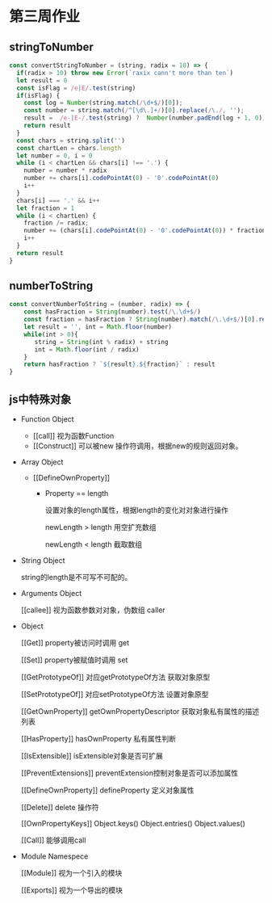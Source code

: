 # 第三周作业
## stringToNumber
```js
const convertStringToNumber = (string, radix = 10) => {
  if(radix > 10) throw new Error(`raxix cann't more than ten`)
  let result = 0
  const isFlag = /e|E/.test(string)
  if(isFlag) {
    const log = Number(string.match(/\d+$/)[0]);
    const number = string.match(/^[\d\.]+/)[0].replace(/\./, '');
    result =  /e-|E-/.test(string) ?  Number(number.padEnd(log + 1, 0)) : Number(number.padStart(log + number.length, 0).replace(/^0/, '0.'));
    return result
  }
  const chars = string.split('')
  const chartLen = chars.length
  let number = 0, i = 0
  while (i < chartLen && chars[i] !== '.') {
    number = number * radix
    number += chars[i].codePointAt(0) - '0'.codePointAt(0)
    i++
  }
  chars[i] === '.' && i++
  let fraction = 1
  while (i < chartLen) {
    fraction /= radix;
    number += (chars[i].codePointAt(0) - '0'.codePointAt(0)) * fraction;
    i++
  }
  return result
}
```

## numberToString

```js
const convertNumberToString = (number, radix) => {
    const hasFraction = String(number).test(/\.\d+$/)
    const fraction = hasFraction ? String(number).match(/\.\d+$/)[0].replace('.', '') : 0
    let result = '', int = Math.floor(number)
    while(int > 0){
       string = String(int % radix) + string
       int = Math.floor(int / radix)
    }
    return hasFraction ? `${result}.${fraction}` : result
}
```

## js中特殊对象

- Function Object

  - [[call]]  视为函数Function
  - [[Construct]] 可以被new 操作符调用，根据new的规则返回对象。

- Array Object

  - [[DefineOwnProperty]] 

    - Property == length

      设置对象的length属性，根据length的变化对对象进行操作

      newLength > length 用空扩充数组

      newLength < length 截取数组

- String Object

  string的length是不可写不可配的。

- Arguments Object

  [[callee]] 视为函数参数对对象，伪数组 caller

- Object

  [[Get]] property被访问时调用  get

  [[Set]] property被赋值时调用 set

  [[GetPrototypeOf]] 对应getPrototypeOf方法 获取对象原型

  [[SetPrototypeOf]] 对应setPrototypeOf方法 设置对象原型

  [[GetOwnProperty]] getOwnPropertyDescriptor 获取对象私有属性的描述列表

  [[HasProperty]] hasOwnProperty 私有属性判断

  [[IsExtensible]] isExtensible对象是否可扩展

  [[PreventExtensions]] preventExtension控制对象是否可以添加属性

  [[DefineOwnProperty]] defineProperty 定义对象属性

  [[Delete]] delete 操作符

  [[OwnPropertyKeys]] Object.keys() Object.entries() Object.values()

  [[Call]] 能够调用call 

- Module Namespece

  [[Module]] 视为一个引入的模块

  [[Exports]] 视为一个导出的模块